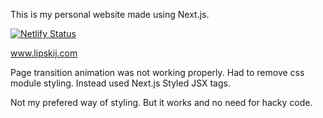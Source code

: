 This is my personal website made using Next.js.

[![Netlify Status](https://api.netlify.com/api/v1/badges/9cc7af81-8dd1-4b60-ba53-c2301fa660d9/deploy-status)](https://app.netlify.com/sites/lipskij-site/deploys)

www.lipskij.com

Page transition animation was not working properly.
Had to remove css module styling.
Instead used Next.js Styled JSX tags.

Not my prefered way of styling. But it works and no need for hacky code.